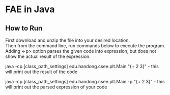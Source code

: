 # FAE in Java

## How to Run
First download and unzip the file into your desired location.  
Then from the command line, run commands below to execute the program.  
Adding <-p> option parses the given code into expression, but does not show the actual result of the expression.

java -cp [class_path_settings] edu.handong.csee.plt.Main "{+ 2 3}" - this will print out the result of the code

java -cp [class_path_settings] edu.handong.csee.plt.Main -p "{+ 2 3}" - this will print out the parsed expression of your code